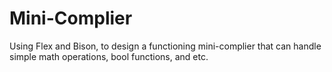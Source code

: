 # Mini-Complier

Using Flex and Bison, to design a functioning mini-complier that can handle simple math operations, bool functions, and etc.

